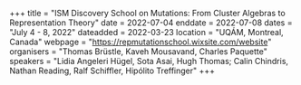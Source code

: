 +++
title = "ISM Discovery School on Mutations: From Cluster Algebras to Representation Theory"
date = 2022-07-04
enddate = 2022-07-08
dates = "July 4 - 8, 2022"
dateadded = 2022-03-23
location = "UQÁM, Montreal, Canada"
webpage = "https://repmutationschool.wixsite.com/website"
organisers = "Thomas Brüstle, Kaveh Mousavand, Charles Paquette"
speakers = "Lidia Angeleri Hügel, Sota Asai, Hugh Thomas; Calin Chindris, Nathan Reading, Ralf Schiffler, Hipólito Treffinger"
+++
